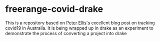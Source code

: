 
# freerange-covid-drake

<!-- badges: start -->
<!-- badges: end -->

This is a repository based on [Peter Ellis's](http://freerangestats.info/covid-tracking/index.html) excellent blog post on tracking covid19 in Australia. It is being wrapped up in drake as an experiment to demonstrate the process of converting a project into drake